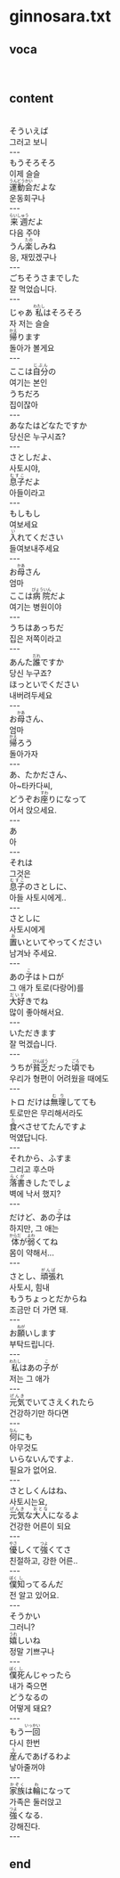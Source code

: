 <h1>ginnosara.txt</h1>
<h2>voca</h2><br>
<h2>content</h2><br>
そういえば<br>
그러고 보니<br>
---<br>
もうそろそろ<br>
이제 슬슬<br>
<ruby>運動会<rt>うんどうかい</rt></ruby>だよな<br>
운동회구나<br>
---<br>
<ruby>来週<rt>らいしゅう</rt></ruby>だよ<br>
다음 주야<br>
うん<ruby>楽<rt>たの</rt></ruby>しみね<br>
응, 재밌겠구나<br>
---<br>
ごちそうさまでした<br>
잘 먹었습니다.<br>
---<br>
じゃあ <ruby>私<rt>わたし</rt></ruby>はそろそろ<br>
자 저는 슬슬<br>
<ruby>帰<rt>かえ</rt></ruby>ります<br>
돌아가 볼게요<br>
---<br>
ここは<ruby>自分<rt>じぶん</rt></ruby>の<br>
여기는 본인<br>
うちだろ<br>
집이잖아<br>
---<br>
あなたはどなたですか<br>
당신은 누구시죠?<br>
---<br>
さとしだよ、<br>
사토시야,<br>
<ruby>息子<rt>むすこ</rt></ruby>だよ<br>
아들이라고<br>
---<br>
もしもし<br>
여보세요<br>
<ruby>入<rt>い</rt></ruby>れてください<br>
들여보내주세요<br>
---<br>
お<ruby>母<rt>かあ</rt></ruby>さん<br>
엄마<br>
ここは<ruby>病院<rt>びょういん</rt></ruby>だよ<br>
여기는 병원이야<br>
---<br>
うちはあっちだ<br>
집은 저쪽이라고<br>
---<br>
あんた<ruby>誰<rt>だれ</rt></ruby>ですか<br>
당신 누구죠?<br>
ほっといでください<br>
내버려두세요<br>
---<br>
お<ruby>母<rt>かあ</rt></ruby>さん、<br>
엄마<br>
<ruby>帰<rt>かえ</rt></ruby>ろう<br>
돌아가자<br>
---<br>
あ、たかださん、<br>
아~타카다씨,<br>
どうぞお<ruby>座<rt>すわ</rt></ruby>りになって<br>
어서 앉으세요.<br>
---<br>
あ<br>
아<br>
---<br>
それは<br>
그것은<br>
<ruby>息子<rt>むすこ</rt></ruby>のさとしに、<br>
아들 사토시에게..<br>
---<br>
さとしに<br>
사토시에게<br>
<ruby>置<rt>お</rt></ruby>いといてやってください<br>
남겨놔 주세요.<br>
---<br>
あの<ruby>子<rt>こ</rt></ruby>はトロが<br>
그 애가 토로(다랑어)를<br>
<ruby>大好<rt>だいす</rt></ruby>きでね<br>
많이 좋아해서요.<br>
---<br>
いただきます<br>
잘 먹겠습니다.<br>
---<br>
うちが<ruby>貧乏<rt>びんぼう</rt></ruby>だった<ruby>頃<rt>ごろ</rt></ruby>でも<br>
우리가 형편이 어려웠을 때에도<br>
---<br>
トロ だけは<ruby>無理<rt>むり</rt></ruby>してても<br>
토로만은 무리해서라도<br>
<ruby>食<rt>た</rt></ruby>べさせてたんですよ<br>
먹였답니다.<br>
---<br>
それから、ふすま<br>
그리고 후스마<br>
<ruby>落書<rt>らくが</rt></ruby>きしたでしょ<br>
벽에 낙서 했지?<br>
---<br>
だけど、あの<ruby>子<rt>こ</rt></ruby>は<br>
하지만, 그 애는<br>
<ruby>体<rt>からだ</rt></ruby>が<ruby>弱<rt>よわ</rt></ruby>くてね<br>
몸이 약해서...<br>
---<br>
さとし、<ruby>頑張<rt>がんば</rt></ruby>れ<br>
사토시, 힘내<br>
もうちょっとだからね<br>
조금만 더 가면 돼.<br>
---<br>
お<ruby>願<rt>ねが</rt></ruby>いします<br>
부탁드립니다.<br>
---<br>
<ruby>私<rt>わたし</rt></ruby>はあの<ruby>子<rt>こ</rt></ruby>が<br>
저는 그 애가<br>
---<br>
<ruby>元気<rt>げんき</rt></ruby>でいてさえくれたら<br>
건강하기만 하다면<br>
---<br>
<ruby>何<rt>なん</rt></ruby>にも<br>
아무것도<br>
いらないんですよ.<br>
필요가 없어요.<br>
---<br>
さとしくんはね、<br>
사토시는요,<br>
<ruby>元気<rt>げんき</rt></ruby>な<ruby>大人<rt>おとな</rt></ruby>になるよ<br>
건강한 어른이 되요<br>
---<br>
<ruby>優<rt>やさ</rt></ruby>しくて<ruby>強<rt>つよ</rt></ruby>くてさ<br>
친절하고, 강한 어른..<br>
---<br>
<ruby>僕<rt>ぼく</rt></ruby><ruby>知<rt>し</rt></ruby>ってるんだ<br>
전 알고 있어요.<br>
---<br>
そうかい<br>
그러니?<br>
<ruby>嬉<rt>うれ</rt></ruby>しいね<br>
정말 기쁘구나<br>
---<br>
<ruby>僕<rt>ぼく</rt></ruby><ruby>死<rt>し</rt></ruby>んじゃったら<br>
내가 죽으면<br>
どうなるの<br>
어떻게 돼요?<br>
---<br>
もう<ruby>一回<rt>いっかい</rt></ruby><br>
다시 한번<br>
<ruby>産<rt>う</rt></ruby>んであげるわよ<br>
낳아줄꺼야<br>
---<br>
<ruby>家族<rt>かぞく</rt></ruby>は<ruby>輪<rt>わ</rt></ruby>になって<br>
가족은 둘러앉고<br>
<ruby>強<rt>つよ</rt></ruby>くなる.<br>
강해진다.<br>
---<br>
<h2>end</h2>
